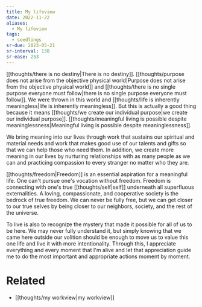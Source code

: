 ```yaml
---
title: My lifeview
date: 2022-11-22
aliases:
  - My lifeview
tags:
  - seedlings
sr-due: 2023-05-21
sr-interval: 138
sr-ease: 253
---
```

[[thoughts/there is no destiny|There is no destiny]]. [[thoughts/purpose does not arise from the objective physical world|Purpose does not arise from the objective physical world]] and [[thoughts/there is no single purpose everyone must follow|there is no single purpose everyone must follow]]. We were thrown in this world and [[thoughts/life is inherently meaningless|life is inherently meaningless]]. But this is actually a good thing because it means [[thoughts/we create our individual purpose|we create our individual purpose]]. [[thoughts/meaningful living is possible despite meaninglessness|Meaningful living is possible despite meaninglessness]].

We bring meaning into our lives through work that sustains our spiritual and material needs and work that makes good use of our talents and gifts so that we can help those who need them. In addition, we create more meaning in our lives by nurturing relationships with as many people as we can and practicing compassion to every stranger no matter who they are.

[[thoughts/freedom|Freedom]] is an essential aspiration for a meaningful life. One can't pursue one's vocation without freedom. Freedom is connecting with one's true [[thoughts/self|self]] underneath all superfluous externalities. A loving, compassionate, and cooperative society is the bedrock of true freedom. We can never be fully free, but we can get closer to our true selves by being closer to our neighbors, society, and the rest of the universe.

To live is also to recognize the mystery that made it possible for all of us to be here. We may never fully understand it, but simply knowing that  we came here outside our volition should be enough to move us to value this one life and live it with more intentionality. Through this, I appreciate everything and every moment that I'm alive and let that appreciation guide me to do the most important and appropriate actions moment by moment.

# Related

- [[thoughts/my workview|my workview]]